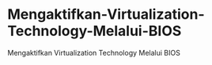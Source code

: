# Mengaktifkan-Virtualization-Technology-Melalui-BIOS
Mengaktifkan Virtualization Technology Melalui BIOS

